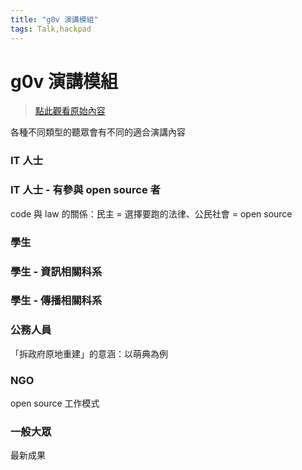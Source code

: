```yaml
---
title: "g0v 演講模組"
tags: Talk,hackpad
---
```


# g0v 演講模組

> [點此觀看原始內容](https://g0v.hackpad.tw/JqGiZmW5WY5)


各種不同類型的聽眾會有不同的適合演講內容

### IT 人士

### IT 人士 - 有參與 open source 者

code 與 law 的關係：民主 = 選擇要跑的法律、公民社會 = open source

### 學生

### 學生 \- 資訊相關科系

### 學生 \- 傳播相關科系


### 公務人員

「拆政府原地重建」的意涵：以萌典為例

### NGO

open source 工作模式


### 一般大眾

最新成果

